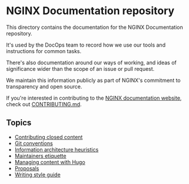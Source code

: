 # NGINX Documentation repository

This directory contains the documentation for the NGINX Documentation repository.

It's used by the DocOps team to record how we use our tools and instructions for common tasks.

There's also documentation around our ways of working, and ideas of significance wider than the scope of an issue or pull request.

We maintain this information publicly as part of NGINX's commitment to transparency and open source.

If you're interested in contributing to the [NGINX documentation website](https://docs.nginx.com/), check out [CONTRIBUTING.md](/CONTRIBUTING.md).

## Topics

- [Contributing closed content](/documentation/closed-contributions.md)
- [Git conventions](/documentation/git-conventions.md)
- [Information architecture heuristics](/documentation/ia-heuristics.md)
- [Maintainers etiquette](/documentation/maintainers-etiquette.md)
- [Managing content with Hugo](/documentation/writing-hugo.md)
- [Proposals](/documentation/proposals/README.md)
- [Writing style guide](/documentation/style-guide.md)
